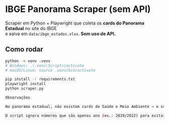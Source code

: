 # IBGE Panorama Scraper (sem API)

Scraper em Python + Playwright que coleta os **cards do Panorama Estadual** no site do IBGE  
e salva em `data/ibge_estados.xlsx`. **Sem uso de API.**

## Como rodar
```bash
python -m venv .venv
# Windows: .\.venv\Scripts\activate
# macOS/Linux: source .venv/bin/activate

pip install -r requirements.txt
playwright install
python scraper.py

Observações

No panorama estadual, não existem cards de Saúde e Meio Ambiente → o script preenche "N/D".

O script ignora números que são apenas ano (ex.: 2019/2022) para evitar capturas erradas.